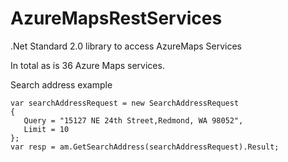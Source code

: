 # AzureMapsRestServices
.Net Standard 2.0 library to access AzureMaps Services

In total as is 36 Azure Maps services. 

Search address example
```
var searchAddressRequest = new SearchAddressRequest
{
   Query = "15127 NE 24th Street,Redmond, WA 98052",
   Limit = 10
};
var resp = am.GetSearchAddress(searchAddressRequest).Result;
```
